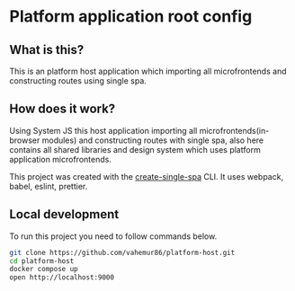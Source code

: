 # Platform application root config

## What is this?

This is an platform host application which importing all microfrontends and constructing routes using single spa.

## How does it work?

Using System JS this host application importing all microfrontends(in-browser modules) and constructing routes with single spa, also here contains all shared libraries and design system which uses platform application microfrontends.

This project was created with the [create-single-spa](https://single-spa.js.org/docs/create-single-spa) CLI. It uses webpack, babel, eslint, prettier.

## Local development

To run this project you need to follow commands below.

```sh
git clone https://github.com/vahemur86/platform-host.git
cd platform-host
docker compose up
open http://localhost:9000
```
